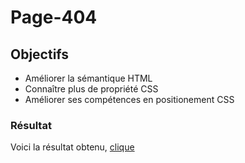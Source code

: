 # Page-404

## Objectifs

- Améliorer la sémantique HTML
- Connaître plus de propriété CSS
- Améliorer ses compétences en positionement CSS

### Résultat 

Voici la résultat obtenu, [clique]()
